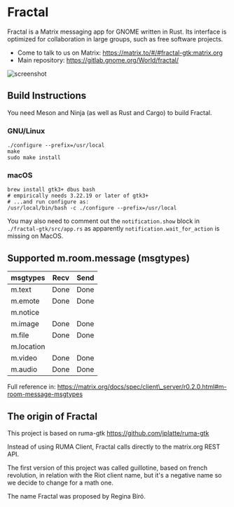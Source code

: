 Fractal
=======

Fractal is a Matrix messaging app for GNOME written in Rust. Its interface is optimized for collaboration in large groups, such as free software projects.


 * Come to talk to us on Matrix: https://matrix.to/#/#fractal-gtk:matrix.org
 * Main repository: https://gitlab.gnome.org/World/fractal/

![screenshot](https://gitlab.gnome.org/World/fractal/raw/master/screenshots/fractal.png)

## Build Instructions

You need Meson and Ninja (as well as Rust and Cargo) to build Fractal.

### GNU/Linux

```
./configure --prefix=/usr/local
make
sudo make install
```

### macOS

```
brew install gtk3+ dbus bash
# empirically needs 3.22.19 or later of gtk3+
# ...and run configure as:
/usr/local/bin/bash -c ./configure --prefix=/usr/local
```

You may also need to comment out the `notification.show` block in
`./fractal-gtk/src/app.rs` as apparently `notification.wait_for_action`
is missing on MacOS.

## Supported m.room.message (msgtypes)

msgtypes          | Recv                | Send
--------          | -----               | ------
m.text            | Done                | Done
m.emote           | Done                | Done
m.notice          |                     |
m.image           | Done                | Done
m.file            | Done                | Done
m.location        |                     |
m.video           | Done                | Done
m.audio           | Done                | Done

Full reference in: https://matrix.org/docs/spec/client\_server/r0.2.0.html#m-room-message-msgtypes

The origin of Fractal
---------------------

This project is based on ruma-gtk https://github.com/jplatte/ruma-gtk

Instead of using RUMA Client, Fractal calls directly to the matrix.org
REST API.

The first version of this project was called guillotine, based on french revolution,
in relation with the Riot client name, but it's a negative name so we decide
to change for a math one.

The name Fractal was proposed by Regina Bíró.
